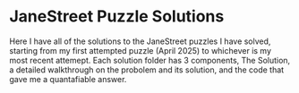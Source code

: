 # JaneStreet Puzzle Solutions
Here I have all of the solutions to the JaneStreet puzzles I have solved, starting from my first attempted puzzle (April 2025) to whichever is my most recent attemept. Each solution folder has 3 components, The Solution, a detailed walkthrough on the probolem and its solution, and the code that gave me a quantafiable answer. 
